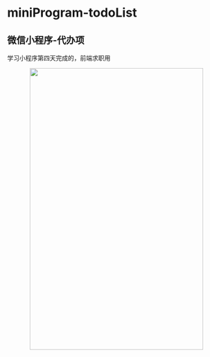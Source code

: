 # miniProgram-todoList
## 微信小程序-代办项
学习小程序第四天完成的，前端求职用
<div align=center><img width="400" height="650" src="https://github.com/ygd-git/image-storage/blob/master/S80605-190146.jpg"/></div>
